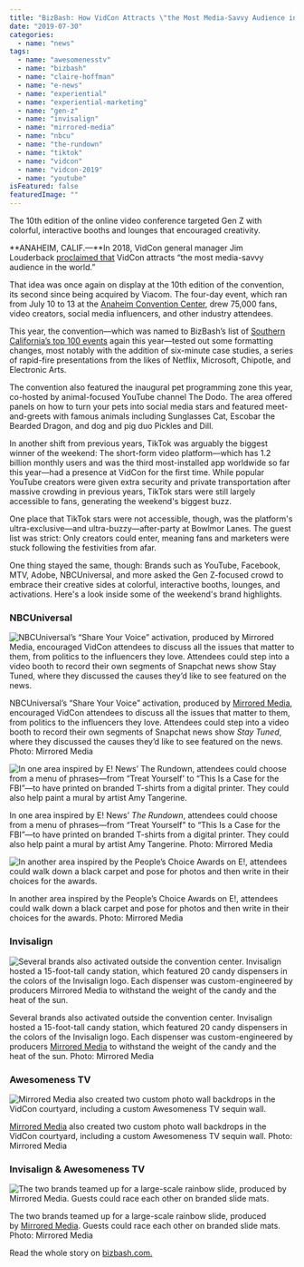 ```yaml
---
title: "BizBash: How VidCon Attracts \"the Most Media-Savvy Audience in the World\""
date: "2019-07-30"
categories: 
  - name: "news"
tags: 
  - name: "awesomenesstv"
  - name: "bizbash"
  - name: "claire-hoffman"
  - name: "e-news"
  - name: "experiential"
  - name: "experiential-marketing"
  - name: "gen-z"
  - name: "invisalign"
  - name: "mirrored-media"
  - name: "nbcu"
  - name: "the-rundown"
  - name: "tiktok"
  - name: "vidcon"
  - name: "vidcon-2019"
  - name: "youtube"
isFeatured: false
featuredImage: ""
---
```


The 10th edition of the online video conference targeted Gen Z with colorful, interactive booths and lounges that encouraged creativity.  

**ANAHEIM, CALIF.—**In 2018, VidCon general manager Jim Louderback [proclaimed that](https://www.viacom.com/news/vidcon-irl-fun-gateway-digital-fame) VidCon attracts “the most media-savvy audience in the world.”

That idea was once again on display at the 10th edition of the convention, its second since being acquired by Viacom. The four-day event, which ran from July 10 to 13 at the [Anaheim Convention Center](https://www.bizbash.com/venue-directory/conference-centers-convention-centers-auditoriums/convention-centers/venue/13400917/anaheim-convention-center), drew 75,000 fans, video creators, social media influencers, and other industry attendees.

This year, the convention—which was named to BizBash’s list of [Southern California’s top 100 events](https://www.bizbash.com/bizbash-lists/top-100-events/top-list/21065904/top-events-in-southern-california-2019) again this year—tested out some formatting changes, most notably with the addition of six-minute case studies, a series of rapid-fire presentations from the likes of Netflix, Microsoft, Chipotle, and Electronic Arts.

The convention also featured the inaugural pet programming zone this year, co-hosted by animal-focused YouTube channel The Dodo. The area offered panels on how to turn your pets into social media stars and featured meet-and-greets with famous animals including Sunglasses Cat, Escobar the Bearded Dragon, and dog and pig duo Pickles and Dill. 

In another shift from previous years, TikTok was arguably the biggest winner of the weekend: The short-form video platform—which has 1.2 billion monthly users and was the third most-installed app worldwide so far this year—had a presence at VidCon for the first time. While popular YouTube creators were given extra security and private transportation after massive crowding in previous years, TikTok stars were still largely accessible to fans, generating the weekend's biggest buzz.

One place that TikTok stars were not accessible, though, was the platform's ultra-exclusive—and ultra-buzzy—after-party at Bowlmor Lanes. The guest list was strict: Only creators could enter, meaning fans and marketers were stuck following the festivities from afar. 

One thing stayed the same, though: Brands such as YouTube, Facebook, MTV, Adobe, NBCUniversal, and more asked the Gen Z-focused crowd to embrace their creative sides at colorful, interactive booths, lounges, and activations. Here's a look inside some of the weekend's brand highlights.

### NBCUniversal

![NBCUniversal’s “Share Your Voice” activation, produced by Mirrored Media, encouraged VidCon attendees to discuss all the issues that matter to them, from politics to the influencers they love. Attendees could step into a video booth to record their own segments of Snapchat news show Stay Tuned, where they discussed the causes they’d like to see featured on the news.](https://base.imgix.net/files/base/bizbash/bzb/image/2019/07/190711__VIDCON__STAY_TUNED_16x9_0136.5d35d15872b12.png?auto=format&w=720)

NBCUniversal’s “Share Your Voice” activation, produced by [Mirrored Media](https://www.bizbash.com/production-strategy/experiential-activations-sponsorships/media-gallery/21079021/%E2%80%9Dhttps://www.bizbash.com/supplier-directory/event-meeting-planning-marketing-pr/event-planning-marketing-firms/supplier/13458422/mirrored-media%E2%80%9D), encouraged VidCon attendees to discuss all the issues that matter to them, from politics to the influencers they love. Attendees could step into a video booth to record their own segments of Snapchat news show _Stay Tuned_, where they discussed the causes they’d like to see featured on the news. Photo: Mirrored Media

![In one area inspired by E! News’ The Rundown, attendees could choose from a menu of phrases—from “Treat Yourself' to “This Is a Case for the FBI”—to have printed on branded T-shirts from a digital printer. They could also help paint a mural by artist Amy Tangerine.](https://base.imgix.net/files/base/bizbash/bzb/image/2019/07/190711__VIDCON__THE_RUNDOWN_16x9_0167.5d35d1589ac40.png?auto=format&w=720)

In one area inspired by E! News’ _The Rundown_, attendees could choose from a menu of phrases—from “Treat Yourself" to “This Is a Case for the FBI”—to have printed on branded T-shirts from a digital printer. They could also help paint a mural by artist Amy Tangerine. Photo: Mirrored Media

![In another area inspired by the People’s Choice Awards on E!, attendees could walk down a black carpet and pose for photos and then write in their choices for the awards.](https://base.imgix.net/files/base/bizbash/bzb/image/2019/07/190711__VIDCON__PEOPLE_S_CHOICE_16x9_0198.5d35d158b90c0.png?auto=format&w=720)

In another area inspired by the People’s Choice Awards on E!, attendees could walk down a black carpet and pose for photos and then write in their choices for the awards. Photo: Mirrored Media

### Invisalign

![Several brands also activated outside the convention center. Invisalign hosted a 15-foot-tall candy station, which featured 20 candy dispensers in the colors of the Invisalign logo. Each dispenser was custom-engineered by producers Mirrored Media to withstand the weight of the candy and the heat of the sun.](https://base.imgix.net/files/base/bizbash/bzb/image/2019/07/Copy_of_190713__VIDCON__CANDY_TOWERS_8456.5d35d09fddbee.png?auto=format&w=720)

Several brands also activated outside the convention center. Invisalign hosted a 15-foot-tall candy station, which featured 20 candy dispensers in the colors of the Invisalign logo. Each dispenser was custom-engineered by producers [Mirrored Media](https://www.bizbash.com/production-strategy/experiential-activations-sponsorships/media-gallery/21079021/%E2%80%9Dhttps://www.bizbash.com/supplier-directory/event-meeting-planning-marketing-pr/event-planning-marketing-firms/supplier/13458422/mirrored-media%E2%80%9D) to withstand the weight of the candy and the heat of the sun. Photo: Mirrored Media

### Awesomeness TV

![Mirrored Media also created two custom photo wall backdrops in the VidCon courtyard, including a custom Awesomeness TV sequin wall.](https://base.imgix.net/files/base/bizbash/bzb/image/2019/07/Copy_of_190711__VIDCON__SEQUIN_WALL_0057.5d35cd1f5cf5a.png?auto=format&w=720)

[Mirrored Media](https://www.bizbash.com/production-strategy/experiential-activations-sponsorships/media-gallery/21079021/%E2%80%9Dhttps://www.bizbash.com/supplier-directory/event-meeting-planning-marketing-pr/event-planning-marketing-firms/supplier/13458422/mirrored-media%E2%80%9D) also created two custom photo wall backdrops in the VidCon courtyard, including a custom Awesomeness TV sequin wall. Photo: Mirrored Media

### Invisalign & Awesomeness TV

![The two brands teamed up for a large-scale rainbow slide, produced by Mirrored Media. Guests could race each other on branded slide mats.](https://base.imgix.net/files/base/bizbash/bzb/image/2019/07/Copy_of_190711__VIDCON__SLIDE_2608.5d35d09fd7883.png?auto=format&w=720)

The two brands teamed up for a large-scale rainbow slide, produced by [Mirrored Media](https://www.bizbash.com/production-strategy/experiential-activations-sponsorships/media-gallery/21079021/%E2%80%9Dhttps://www.bizbash.com/supplier-directory/event-meeting-planning-marketing-pr/event-planning-marketing-firms/supplier/13458422/mirrored-media%E2%80%9D). Guests could race each other on branded slide mats. Photo: Mirrored Media

Read the whole story on [bizbash.com.](https://www.bizbash.com/production-strategy/experiential-activations-sponsorships/media-gallery/21079021/vidcon-2019-activations-from-youtube-mtv-facebook)
